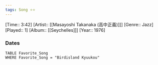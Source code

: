 ```yaml
---
tags: Song ⭐⭐ 
---
```

[Time:: 3:42]
[Artist:: [[Masayoshi Takanaka (高中正義)]]]
[Genre:: Jazz]
[Played:: 1]
[Album:: [[Seychelles]]]
[Year:: 1976]
### Dates
````dataview
TABLE Favorite_Song
WHERE Favorite_Song = "Birdisland Kyuukou"
````